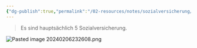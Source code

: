 ```yaml
---
{"dg-publish":true,"permalink":"/02-resources/notes/sozialversicherung/","tags":["LF01","prüfungsrelevant"],"noteIcon":"","updated":"2024-08-11T00:01:31.000+02:00"}
---
```


>Es sind hauptsächlich 5 Sozialversicherung.

![Pasted image 20240206232608.png](/img/user/02%20-%20RESOURCES/Files/IMGs/Pasted%20image%2020240206232608.png)